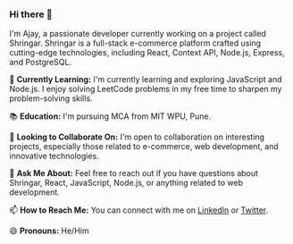 ### Hi there 👋

I'm Ajay, a passionate developer currently working on a project called Shringar. Shringar is a full-stack e-commerce platform crafted using cutting-edge technologies, including React, Context API, Node.js, Express, and PostgreSQL.

🌱 **Currently Learning:**
I'm currently learning and exploring JavaScript and Node.js. I enjoy solving LeetCode problems in my free time to sharpen my problem-solving skills.

📚 **Education:**
I'm pursuing MCA from MIT WPU, Pune.

👯 **Looking to Collaborate On:**
I'm open to collaboration on interesting projects, especially those related to e-commerce, web development, and innovative technologies.

💬 **Ask Me About:**
Feel free to reach out if you have questions about Shringar, React, JavaScript, Node.js, or anything related to web development.

📫 **How to Reach Me:**
You can connect with me on [LinkedIn](https://www.linkedin.com/in/your-linkedin-profile) or [Twitter](https://twitter.com/your-twitter-handle).

😄 **Pronouns:**
He/Him


<!--
**Ajay8309/Ajay8309** is a ✨ _special_ ✨ repository because its `README.md` (this file) appears on your GitHub profile.
-->
